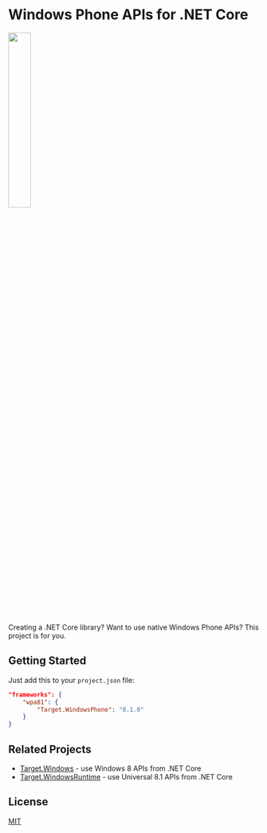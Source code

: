 # Windows Phone APIs for .NET Core

<img src="http://i.imgur.com/5dzr6Wi.png" width="30%"/>

Creating a .NET Core library? Want to use native Windows Phone APIs? This project is for you.

## Getting Started

Just add this to your `project.json` file:

```json
"frameworks": {
    "wpa81": {
        "Target.WindowsPhone": "8.1.0"
    }
}
```

## Related Projects

- [Target.Windows](http://github.com/jamesqo/Target.Windows) - use Windows 8 APIs from .NET Core
- [Target.WindowsRuntime](http://github.com/jamesqo/Target.WindowsRuntime) - use Universal 8.1 APIs from .NET Core

## License

[MIT](LICENSE)
